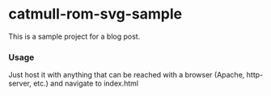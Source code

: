 catmull-rom-svg-sample
======================

This is a sample project for a blog post.

### Usage

Just host it with anything that can be reached with a browser (Apache, http-server, etc.) and navigate to index.html
